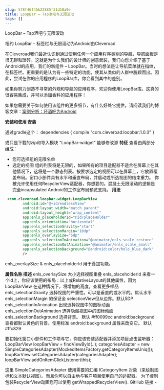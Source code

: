 ```yaml
---
slug: 578f46f45b22885f31d10a9e
title: LoopBar – Tap酒吧与无限滚动
tags: []
---
```


LoopBar – Tap酒吧与无限滚动

相约 LoopBar – 标签栏与无限滚动为Android由Cleveroad

在Cleveroad我们最近认识到通过使用任何一个应用程序类别的导航，导航面板是很无聊和琐碎。这就是为什么我们的设计师的创意武装，我们向您介绍了基于Android的应用，我们的新组件 – LoopBar。当时的想法是让导航菜单就在指纹，在标签栏。更重要的是认为有一些特定的功能，使其从类似的人群中脱颖而出。因此，尝试在你的应用程序的LoopBar库，你会看到其中的差别。

如果你努力创造不寻常的外观和导航的应用程序，欢迎你使用LoopBar库。这真的很容易集成，并可以添加香料的应用程序！

如果您需要关于如何使用该组件的更多细节，有什么好处它提供，请阅读我们的博客文章：[案例分析：环酒吧为Android](https://www.cleveroad.com/blog/case-study-loop-bar-for-android)

**安装和使用
安装**

通过gradle这个：
dependencies {
    compile "com.cleveroad:loopbar:1.0.0"
}

或只是下载的zip和导入模块 "LoopBar-widget" 能够修改源
**特征**
查看由两部分组成：
- 您可选择组的无限名单
- 选定的视图
组的列表将是无限的，如果所有的项目适配器不适合在屏幕上在其他情况下，这将是一个静态列表。按要求选定的视图可以在屏幕上，它放置覆盖布局。窗口小部件具有水平和垂直布局，并启动或所选视图的结束重力。
你被允许使用任何RecyclerView适配器，你想要的。混凝土无限滚动的逻辑是完全incapsulated
Android的工作室布局预览支持。
**用法**
```xml
 <com.cleveroad.loopbar.widget.LoopBarView
        android:id="@+id/endlessView"
        android:layout_width="match_parent"
        android:layout_height="wrap_content"
        app:enls_placeholderId="@id/placeHolder"
        app:enls_orientation="horizontal"
        app:enls_selectionGravity="start"
        app:enls_selectionMargin="10dp"
        app:enls_overlaySize="5dp"
        app:enls_selectionInAnimation="@animator/enls_scale_restore"
        app:enls_selectionOutAnimation="@animator/enls_scale_small"
        app:enls_selectionBackground="@android:color/holo_blue_dark"
        />
```
enls_overlaySize & enls_placeholderId 用于叠加功能。

**属性名称
描述**
enls_overlaySize
大小选择视图重叠
enls_placeholderId
来看一个id上，你应该使用的布局：以上或RelativeLayout的其他属性，因为 LoopBarView 在这种情况下，将增加的高度。查看更多样品
enls_selectionGravity
选择视图的严重性。可以是垂直的或水平的。默认水平
enls_selectionMargin
的保证金 selectionView但从边界。默认5DP
enls_selectionInAnimation
出现选择视图中的图标动画
enls_selectionOutAnimation
选择隐藏视图中的图标动画
enls_selectionBackground
选择背景。 默认 #ff0099cc
android:background
查看都默认黄色的背景。使用标准  android:background 属性来改变它。 默认 #ffc829

要初始化窗口小部件和工作项与它，你应该安装适配器并添加项目点击监听器：
LoopBarView loopBarView = findViewById(..);
categoriesAdapter = new SimpleCategoriesAdapter(MockedItemsFactory.getCategoryItemsUniq());
loopBarView.setCategoriesAdapter(categoriesAdapter);
loopBarView.addOnItemClickListener(this);

这里 SimpleCategoriesAdapter 使用需要的汇编 ICategoryItem 对象（来绘制图标和文本默认视图）。而且你可以自由地与客户项目使用自己的适配器。
为了控制包装RecyclerView动画您可以使用 getWrappedRecyclerView().
GitHub 链接 -  [](https://github.com/Cleveroad/LoopBar)
